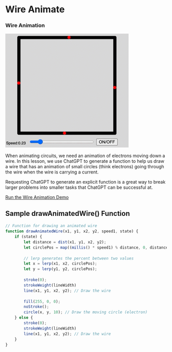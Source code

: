 # Wire Animate

### Wire Animation

![](./../../img/animate-circuit.gif)

When animating circuits, we need an animation of electrons moving down a wire.  In
this lesson, we use ChatGPT to generate a function to help us
draw a wire that has an animation of small circles (think electrons) going through the wire
when the wire is carrying a current.

Requesting ChatGPT to generate an explicit function is a great way to break larger
problems into smaller tasks that ChatGPT can be successful at.

[Run the Wire Animation Demo](./wire-animate.html)

## Sample drawAnimatedWire() Function

```javascript
// Function for drawing an animated wire
function drawAnimatedWire(x1, y1, x2, y2, speed1, state) {
    if (state) {
        let distance = dist(x1, y1, x2, y2);
        let circlePos = map((millis() * speed1) % distance, 0, distance, 0, 1);

        // lerp generates the percent between two values
        let x = lerp(x1, x2, circlePos);
        let y = lerp(y1, y2, circlePos);

        stroke(0);
        strokeWeight(lineWidth)
        line(x1, y1, x2, y2); // Draw the wire

        fill(255, 0, 0);
        noStroke();
        circle(x, y, 10); // Draw the moving circle (electron)
    } else {
        stroke(0);
        strokeWeight(lineWidth)
        line(x1, y1, x2, y2); // Draw the wire
    }
}
```